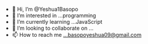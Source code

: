 - 👋 Hi, I’m @Yeshua1Basopo
- 👀 I’m interested in ...programming
- 🌱 I’m currently learning ...JavaScript
- 💞️ I’m looking to collaborate on ...
- 📫 How to reach me ...basopoyeshua09@gmail.com

<!---
Yeshua1Basopo/Yeshua1Basopo is a ✨ special ✨ repository because its `README.md` (this file) appears on your GitHub profile.
You can click the Preview link to take a look at your changes.
--->
